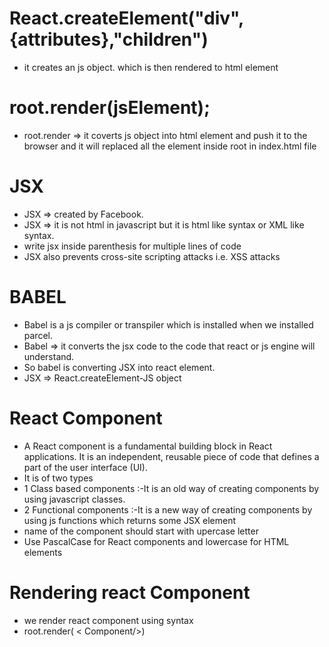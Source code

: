 # React.createElement("div",{attributes},"children")

- it creates an js object. which is then rendered to html element

# root.render(jsElement);

- root.render => it coverts js object into html element and push it to the browser and it will replaced all the element inside root in index.html file

# JSX

- JSX => created by Facebook.
- JSX => it is not html in javascript but it is html like syntax or XML like syntax.
- write jsx inside parenthesis for multiple lines of code
- JSX also prevents cross-site scripting attacks i.e. XSS attacks

# BABEL

- Babel is a js compiler or transpiler which is installed when we installed parcel.
- Babel => it converts the jsx code to the code that react or js engine will understand.
- So babel is converting JSX into react element.
- JSX => React.createElement-JS object

# React Component

- A React component is a fundamental building block in React applications. It is an independent, reusable piece of code that defines a part of the user interface (UI).
- It is of two types
- 1 Class based components :-It is an old way of creating components by using javascript classes.
- 2 Functional components :-It is a new way of creating components by using js functions which returns some JSX element
- name of the component should start with upercase letter
- Use PascalCase for React components and lowercase for HTML elements

# Rendering react Component

- we render react component using syntax
- root.render( < Component/>)
